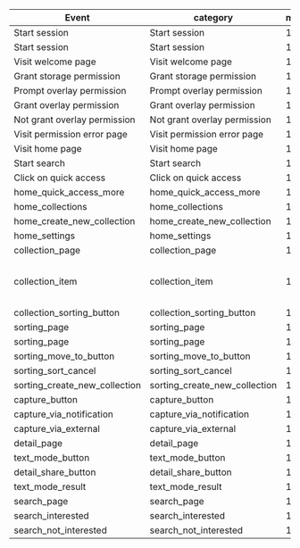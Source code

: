 | Event | category | method | object | value | extra |
| ---- | ---- | ---- | ---- | ---- | ---- |
|Start session|Start session|1|go|"app"|"" 
|Start session|Start session|1|go|"app"|"" 
|Visit welcome page|Visit welcome page|1|go|""|"" 
|Grant storage permission|Grant storage permission|1|go|""|"" 
|Prompt overlay permission|Prompt overlay permission|1|go|""|"" 
|Grant overlay permission|Grant overlay permission|1|go|""|"" 
|Not grant overlay permission|Not grant overlay permission|1|go|""|"" 
|Visit permission error page|Visit permission error page|1|go|""|"" 
|Visit home page|Visit home page|1|go|""|"" 
|Start search|Start search|1|go|""|"" 
|Click on quick access|Click on quick access|1|go|""|"on=position," 
|home_quick_access_more|home_quick_access_more|1|go|""|"" 
|home_collections|home_collections|1|go|""|"" 
|home_create_new_collection|home_create_new_collection|1|go|""|"" 
|home_settings|home_settings|1|go|""|"" 
|collection_page|collection_page|1|go|""|"" 
|collection_item|collection_item|1|go|""|"on=collection name,see the doc for more details.," 
|collection_sorting_button|collection_sorting_button|1|go|""|"" 
|sorting_page|sorting_page|1|go|""|"mode=single," 
|sorting_page|sorting_page|1|go|"app"|"mode=multiple," 
|sorting_move_to_button|sorting_move_to_button|1|go|""|"" 
|sorting_sort_cancel|sorting_sort_cancel|1|go|""|"" 
|sorting_create_new_collection|sorting_create_new_collection|1|go|""|"" 
|capture_button|capture_button|1|go|""|"" 
|capture_via_notification|capture_via_notification|1|go|""|"" 
|capture_via_external|capture_via_external|1|go|""|"" 
|detail_page|detail_page|1|go|""|"" 
|text_mode_button|text_mode_button|1|go|""|"" 
|detail_share_button|detail_share_button|1|go|""|"" 
|text_mode_result|text_mode_result|1|go|""|"" 
|search_page|search_page|1|go|""|"" 
|search_interested|search_interested|1|go|""|"" 
|search_not_interested|search_not_interested|1|go|""|"" 
